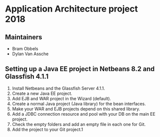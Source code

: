 # Application Architecture project 2018

## Maintainers
- Bram Obbels
- Dylan Van Assche

## Setting up a Java EE project in Netbeans 8.2 and Glassfish 4.1.1

1. Install Netbeans and the Glassfish Server 4.1.1.
2. Create a new Java EE project.
3. Add EJB and WAR project in the Wizard (default).
4. Create a normal Java project (Java library) for the bean interfaces.
5. Make your WAR and EJB projects depend on this shared library.
6. Add a JDBC connection resource and pool with your DB on the main EE project.
7. Check the empty folders and add an empty file in each one for Git.
8. Add the project to your Git project.1

